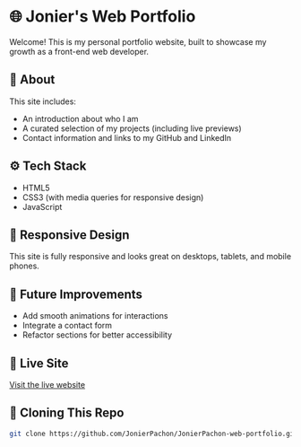 # 🌐 Jonier's Web Portfolio

Welcome! This is my personal portfolio website, built to showcase my growth as a front-end web developer.

## 🔎 About
This site includes:
- An introduction about who I am
- A curated selection of my projects (including live previews)
- Contact information and links to my GitHub and LinkedIn

## ⚙️ Tech Stack
- HTML5
- CSS3 (with media queries for responsive design)
- JavaScript

## 📱 Responsive Design
This site is fully responsive and looks great on desktops, tablets, and mobile phones.

## 🚧 Future Improvements
- Add smooth animations for interactions
- Integrate a contact form
- Refactor sections for better accessibility

## 📍 Live Site
[Visit the live website](https://funny-rabanadas-625f53.netlify.app/)

## 📁 Cloning This Repo
```bash
git clone https://github.com/JonierPachon/JonierPachon-web-portfolio.git
